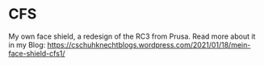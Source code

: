 # CFS
My own face shield, a redesign of the RC3 from Prusa.
Read more about it in my Blog: https://cschuhknechtblogs.wordpress.com/2021/01/18/mein-face-shield-cfs1/
